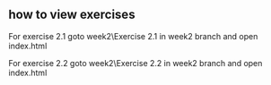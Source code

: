 ## how to view exercises

For exercise 2.1 goto week2\Exercise 2.1 in week2 branch and open index.html

For exercise 2.2 goto week2\Exercise 2.2 in week2 branch and open index.html
